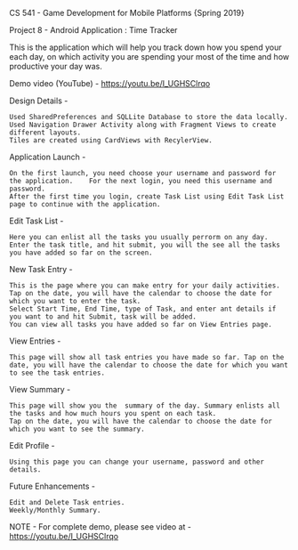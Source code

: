 
CS 541 - Game Development for Mobile Platforms {Spring 2019}

Project 8 - Android Application  :  Time Tracker


This is the application which will help you track down how you spend your each day, on which activity you are spending your most of the time and how productive your day was.

Demo video (YouTube) - https://youtu.be/I_UGHSClrqo

Design Details - 
	
	Used SharedPreferences and SQLLite Database to store the data locally.
	Used Navigation Drawer Activity along with Fragment Views to create different layouts.
	Tiles are created using CardViews with RecylerView.

	
Application Launch -

	On the first launch, you need choose your username and password for the application.	For the next login, you need this username and password.
	After the first time you login, create Task List using Edit Task List page to continue with the application.	
	

Edit Task List - 
	
	Here you can enlist all the tasks you usually perrorm on any day.
	Enter the task title, and hit submit, you will the see all the tasks you have added so far on the screen.
	

New Task Entry - 

	This is the page where you can make entry for your daily activities.
	Tap on the date, you will have the calendar to choose the date for which you want to enter the task.
	Select Start Time, End Time, type of Task, and enter ant details if you want to and hit Submit, task will be added.
	You can view all tasks you have added so far on View Entries page.
	

View Entries - 

	This page will show all task entries you have made so far. Tap on the date, you will have the calendar to choose the date for which you want to see the task entries.
	

View Summary - 

	This page will show you the  summary of the day. Summary enlists all the tasks and how much hours you spent on each task.
	Tap on the date, you will have the calendar to choose the date for which you want to see the summary.
	
	
Edit Profile - 
	
	Using this page you can change your username, password and other details.
	

Future Enhancements - 

	Edit and Delete Task entries.
	Weekly/Monthly Summary.
	


		
NOTE - For complete demo,  please see video at - https://youtu.be/I_UGHSClrqo



